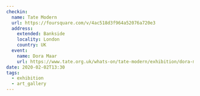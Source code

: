 ```yaml
---
checkin:
  name: Tate Modern
  url: https://foursquare.com/v/4ac518d3f964a52076a720e3
  address:
    extended: Bankside
    locality: London
    country: UK
  event:
    name: Dora Maar
    url: https://www.tate.org.uk/whats-on/tate-modern/exhibition/dora-maar
date: 2020-02-02T13:30
tags:
  - exhibition
  - art_gallery
---
```

